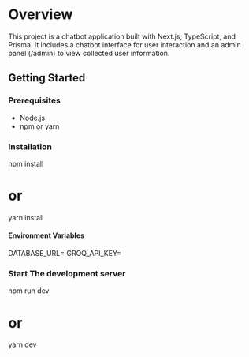 # Overview

This project is a chatbot application built with Next.js, TypeScript, and Prisma. It includes a chatbot interface for user interaction and an admin panel (/admin) to view collected user information.

## Getting Started

### Prerequisites

- Node.js
- npm or yarn

### Installation

npm install

# or

yarn install

#### Environment Variables

DATABASE_URL=<your-mongodb-url>
GROQ_API_KEY=<Groq-API-Key>

### Start The development server

npm run dev

# or

yarn dev
